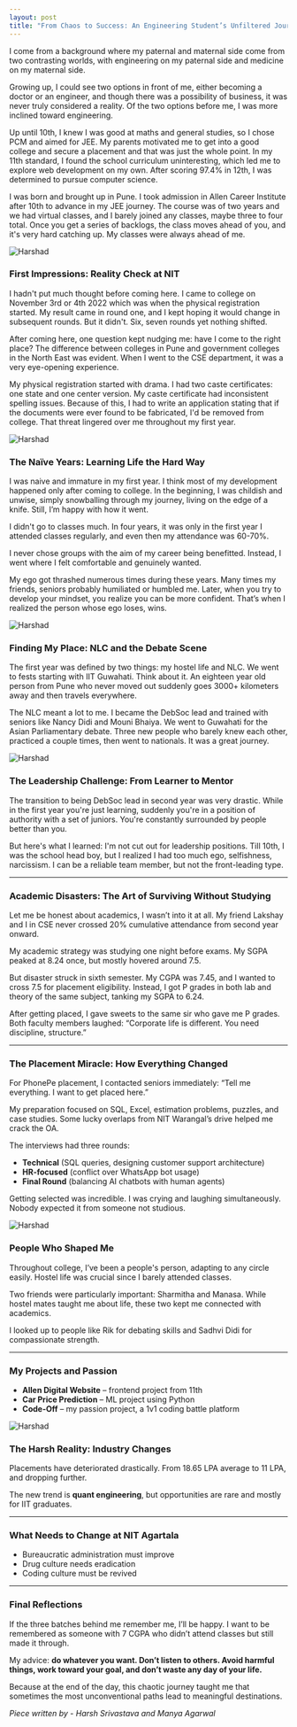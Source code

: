 ```yaml
---
layout: post
title: "From Chaos to Success: An Engineering Student’s Unfiltered Journey (#17 Harshad Bhaiya)"
---
```


I come from a background where my paternal and maternal side come from two contrasting worlds, with engineering on my paternal side and medicine on my maternal side.  

Growing up, I could see two options in front of me, either becoming a doctor or an engineer, and though there was a possibility of business, it was never truly considered a reality. Of the two options before me, I was more inclined toward engineering.  

Up until 10th, I knew I was good at maths and general studies, so I chose PCM and aimed for JEE. My parents motivated me to get into a good college and secure a placement and that was just the whole point. In my 11th standard, I found the school curriculum uninteresting, which led me to explore web development on my own. After scoring 97.4% in 12th, I was determined to pursue computer science.  

I was born and brought up in Pune. I took admission in Allen Career Institute after 10th to advance in my JEE journey. The course was of two years and we had virtual classes, and I barely joined any classes, maybe three to four total. Once you get a series of backlogs, the class moves ahead of you, and it's very hard catching up. My classes were always ahead of me.  

![Harshad](../images/harshad-17/img-1.jpg)

### First Impressions: Reality Check at NIT  

I hadn't put much thought before coming here. I came to college on November 3rd or 4th 2022 which was when the physical registration started. My result came in round one, and I kept hoping it would change in subsequent rounds. But it didn't. Six, seven rounds yet nothing shifted.  

After coming here, one question kept nudging me: have I come to the right place? The difference between colleges in Pune and government colleges in the North East was evident. When I went to the CSE department, it was a very eye-opening experience.  

My physical registration started with drama. I had two caste certificates: one state and one center version. My caste certificate had inconsistent spelling issues. Because of this, I had to write an application stating that if the documents were ever found to be fabricated, I'd be removed from college. That threat lingered over me throughout my first year.  

![Harshad](../images/harshad-17/img-7.jpg)

### The Naïve Years: Learning Life the Hard Way  

I was naive and immature in my first year. I think most of my development happened only after coming to college. In the beginning, I was childish and unwise, simply snowballing through my journey, living on the edge of a knife. Still, I’m happy with how it went.  

I didn't go to classes much. In four years, it was only in the first year I attended classes regularly, and even then my attendance was 60-70%.  

I never chose groups with the aim of my career being benefitted. Instead, I went where I felt comfortable and genuinely wanted.  

My ego got thrashed numerous times during these years. Many times my friends, seniors probably humiliated or humbled me. Later, when you try to develop your mindset, you realize you can be more confident. That’s when I realized the person whose ego loses, wins.  

![Harshad](../images/harshad-17/img-4.jpg)

### Finding My Place: NLC and the Debate Scene  

The first year was defined by two things: my hostel life and NLC. We went to fests starting with IIT Guwahati. Think about it. An eighteen year old person from Pune who never moved out suddenly goes 3000+ kilometers away and then travels everywhere.  

The NLC meant a lot to me. I became the DebSoc lead and trained with seniors like Nancy Didi and Mouni Bhaiya. We went to Guwahati for the Asian Parliamentary debate. Three new people who barely knew each other, practiced a couple times, then went to nationals. It was a great journey.  

![Harshad](../images/harshad-17/img-2.jpg)

### The Leadership Challenge: From Learner to Mentor  

The transition to being DebSoc lead in second year was very drastic. While in the first year you're just learning, suddenly you're in a position of authority with a set of juniors. You're constantly surrounded by people better than you.  

But here's what I learned: I'm not cut out for leadership positions. Till 10th, I was the school head boy, but I realized I had too much ego, selfishness, narcissism. I can be a reliable team member, but not the front-leading type.  

---

### Academic Disasters: The Art of Surviving Without Studying  

Let me be honest about academics, I wasn’t into it at all. My friend Lakshay and I in CSE never crossed 20% cumulative attendance from second year onward.  

My academic strategy was studying one night before exams. My SGPA peaked at 8.24 once, but mostly hovered around 7.5.  

But disaster struck in sixth semester. My CGPA was 7.45, and I wanted to cross 7.5 for placement eligibility. Instead, I got P grades in both lab and theory of the same subject, tanking my SGPA to 6.24.  

After getting placed, I gave sweets to the same sir who gave me P grades. Both faculty members laughed: “Corporate life is different. You need discipline, structure.”  

---

### The Placement Miracle: How Everything Changed  

For PhonePe placement, I contacted seniors immediately: “Tell me everything. I want to get placed here.”  

My preparation focused on SQL, Excel, estimation problems, puzzles, and case studies. Some lucky overlaps from NIT Warangal’s drive helped me crack the OA.  

The interviews had three rounds:  
- **Technical** (SQL queries, designing customer support architecture)  
- **HR-focused** (conflict over WhatsApp bot usage)  
- **Final Round** (balancing AI chatbots with human agents)  

Getting selected was incredible. I was crying and laughing simultaneously. Nobody expected it from someone not studious.  

![Harshad](../images/harshad-17/img-6.jpg)

### People Who Shaped Me  

Throughout college, I’ve been a people's person, adapting to any circle easily. Hostel life was crucial since I barely attended classes.  

Two friends were particularly important: Sharmitha and Manasa. While hostel mates taught me about life, these two kept me connected with academics.  

I looked up to people like Rik for debating skills and Sadhvi Didi for compassionate strength.  

---

### My Projects and Passion  

- **Allen Digital Website** – frontend project from 11th  
- **Car Price Prediction** – ML project using Python  
- **Code-Off** – my passion project, a 1v1 coding battle platform  

![Harshad](../images/harshad-17/img-3.jpg)

### The Harsh Reality: Industry Changes  

Placements have deteriorated drastically. From 18.65 LPA average to 11 LPA, and dropping further.  

The new trend is **quant engineering**, but opportunities are rare and mostly for IIT graduates.  

---

### What Needs to Change at NIT Agartala  

- Bureaucratic administration must improve  
- Drug culture needs eradication  
- Coding culture must be revived  

---

### Final Reflections  

If the three batches behind me remember me, I’ll be happy. I want to be remembered as someone with 7 CGPA who didn’t attend classes but still made it through.  

My advice: **do whatever you want. Don’t listen to others. Avoid harmful things, work toward your goal, and don’t waste any day of your life.**  

Because at the end of the day, this chaotic journey taught me that sometimes the most unconventional paths lead to meaningful destinations.  

_Piece written by - Harsh Srivastava and Manya Agarwal_